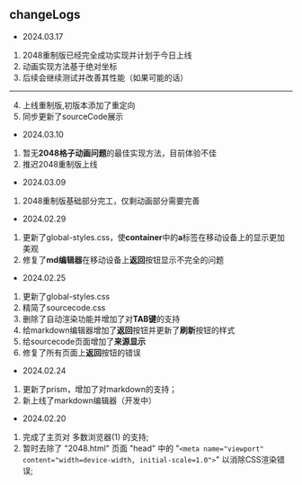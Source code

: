 ## changeLogs

- 2024.03.17
1. 2048重制版已经完全成功实现并计划于今日上线
2. 动画实现方法基于绝对坐标
3. 后续会继续测试并改善其性能（如果可能的话）
------
4. 上线重制版,初版本添加了重定向
5. 同步更新了sourceCode展示

- 2024.03.10
1. 暂无**2048格子动画问题**的最佳实现方法，目前体验不佳
2. 推迟2048重制版上线

- 2024.03.09
1. 2048重制版基础部分完工，仅剩动画部分需要完善

- 2024.02.29
1. 更新了global-styles.css，使**container**中的**a**标签在移动设备上的显示更加美观
2. 修复了**md编辑器**在移动设备上**返回**按钮显示不完全的问题

- 2024.02.25
1. 更新了global-styles.css
2. 精简了sourcecode.css
3. 删除了自动渲染功能并增加了对**TAB键**的支持
4. 给markdown编辑器增加了**返回**按钮并更新了**刷新**按钮的样式
5. 给sourcecode页面增加了**来源显示**
6. 修复了所有页面上**返回**按钮的错误

- 2024.02.24
1. 更新了prism，增加了对markdown的支持；
2. 新上线了markdown编辑器（开发中）

- 2024.02.20
1. 完成了主页对 多数浏览器(1) 的支持;  
2. 暂时去除了 "2048.html" 页面 "head" 中的 "`<meta name="viewport" content="width=device-width, initial-scale=1.0">`" 以消除CSS渲染错误;
